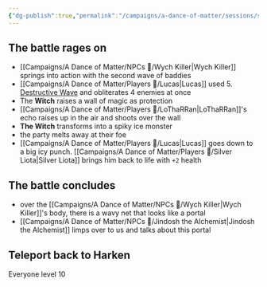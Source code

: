 ```yaml
---
{"dg-publish":true,"permalink":"/campaigns/a-dance-of-matter/sessions/session-1022/","dgPassFrontmatter":true}
---
```



## The battle rages on
- [[Campaigns/A Dance of Matter/NPCs 🤖/Wych Killer\|Wych Killer]] springs into action with the second wave of baddies
- [[Campaigns/A Dance of Matter/Players 👤/Lucas\|Lucas]] used  5. [Destructive Wave](http://dnd5e.wikidot.com/spell:destructive-wave) and obliterates 4 enemies at once
- The **Witch** raises a wall of magic as protection
- [[Campaigns/A Dance of Matter/Players 👤/LoThaRRan\|LoThaRRan]]'s echo raises up in the air and shoots over the wall
- **The Witch** transforms into a spiky ice monster
- the party melts away at their foe 
- [[Campaigns/A Dance of Matter/Players 👤/Lucas\|Lucas]] goes down to a big icy punch. [[Campaigns/A Dance of Matter/Players 👤/Silver Liota\|Silver Liota]] brings him back to life with `+2` health

## The battle concludes
- over the [[Campaigns/A Dance of Matter/NPCs 🤖/Wych Killer\|Wych Killer]]'s body, there is a wavy net that looks like a portal
- [[Campaigns/A Dance of Matter/NPCs 🤖/Jindosh the Alchemist\|Jindosh the Alchemist]] limps over to us and talks about this portal

## Teleport back to Harken

Everyone level 10
